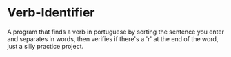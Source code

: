 # Verb-Identifier
A program that finds a verb in portuguese by sorting the sentence you enter and separates in words, then verifies if there's a 'r' at the end of the word, just a silly practice project.

